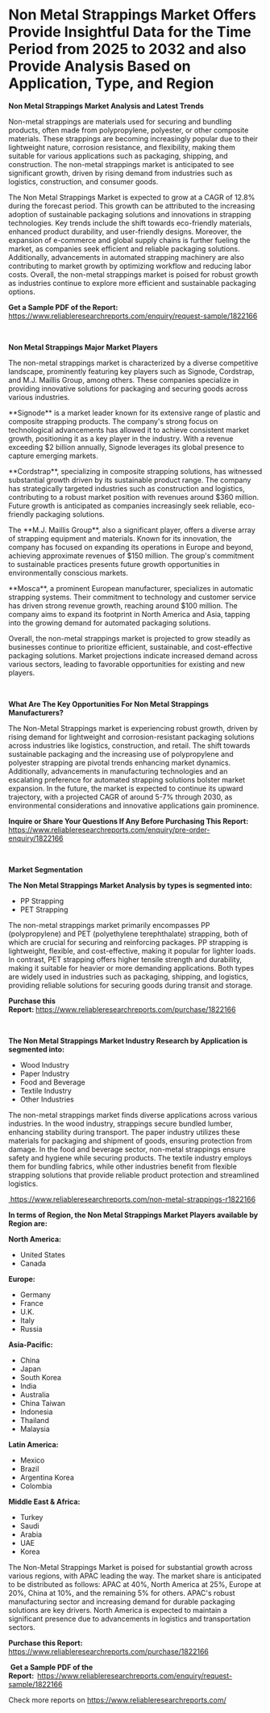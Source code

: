 <p><h1>Non Metal Strappings Market Offers Provide Insightful Data for the Time Period from 2025 to 2032 and also Provide Analysis Based on Application, Type, and Region</h1></p><p><strong>Non Metal Strappings Market Analysis and Latest Trends</strong></p>
<p><p>Non-metal strappings are materials used for securing and bundling products, often made from polypropylene, polyester, or other composite materials. These strappings are becoming increasingly popular due to their lightweight nature, corrosion resistance, and flexibility, making them suitable for various applications such as packaging, shipping, and construction. The non-metal strappings market is anticipated to see significant growth, driven by rising demand from industries such as logistics, construction, and consumer goods.</p><p>The Non Metal Strappings Market is expected to grow at a CAGR of 12.8% during the forecast period. This growth can be attributed to the increasing adoption of sustainable packaging solutions and innovations in strapping technologies. Key trends include the shift towards eco-friendly materials, enhanced product durability, and user-friendly designs. Moreover, the expansion of e-commerce and global supply chains is further fueling the market, as companies seek efficient and reliable packaging solutions. Additionally, advancements in automated strapping machinery are also contributing to market growth by optimizing workflow and reducing labor costs. Overall, the non-metal strappings market is poised for robust growth as industries continue to explore more efficient and sustainable packaging options.</p></p>
<p><strong>Get a Sample PDF of the Report:&nbsp;</strong> <a href="https://www.reliableresearchreports.com/enquiry/request-sample/1822166?utm_campaign=2139&utm_medium=2&utm_source=Github&utm_content=ia&utm_term=03022025&utm_id=non-metal-strappings">https://www.reliableresearchreports.com/enquiry/request-sample/1822166</a></p>
<p>&nbsp;</p>
<p><strong>Non Metal Strappings Major Market Players</strong></p>
<p><p>The non-metal strappings market is characterized by a diverse competitive landscape, prominently featuring key players such as Signode, Cordstrap, and M.J. Maillis Group, among others. These companies specialize in providing innovative solutions for packaging and securing goods across various industries.</p><p>**Signode** is a market leader known for its extensive range of plastic and composite strapping products. The company's strong focus on technological advancements has allowed it to achieve consistent market growth, positioning it as a key player in the industry. With a revenue exceeding $2 billion annually, Signode leverages its global presence to capture emerging markets.</p><p>**Cordstrap**, specializing in composite strapping solutions, has witnessed substantial growth driven by its sustainable product range. The company has strategically targeted industries such as construction and logistics, contributing to a robust market position with revenues around $360 million. Future growth is anticipated as companies increasingly seek reliable, eco-friendly packaging solutions.</p><p>The **M.J. Maillis Group**, also a significant player, offers a diverse array of strapping equipment and materials. Known for its innovation, the company has focused on expanding its operations in Europe and beyond, achieving approximate revenues of $150 million. The group's commitment to sustainable practices presents future growth opportunities in environmentally conscious markets.</p><p>**Mosca**, a prominent European manufacturer, specializes in automatic strapping systems. Their commitment to technology and customer service has driven strong revenue growth, reaching around $100 million. The company aims to expand its footprint in North America and Asia, tapping into the growing demand for automated packaging solutions.</p><p>Overall, the non-metal strappings market is projected to grow steadily as businesses continue to prioritize efficient, sustainable, and cost-effective packaging solutions. Market projections indicate increased demand across various sectors, leading to favorable opportunities for existing and new players.</p></p>
<p>&nbsp;</p>
<p><strong>What Are The Key Opportunities For Non Metal Strappings Manufacturers?</strong></p>
<p><p>The Non-Metal Strappings market is experiencing robust growth, driven by rising demand for lightweight and corrosion-resistant packaging solutions across industries like logistics, construction, and retail. The shift towards sustainable packaging and the increasing use of polypropylene and polyester strapping are pivotal trends enhancing market dynamics. Additionally, advancements in manufacturing technologies and an escalating preference for automated strapping solutions bolster market expansion. In the future, the market is expected to continue its upward trajectory, with a projected CAGR of around 5-7% through 2030, as environmental considerations and innovative applications gain prominence.</p></p>
<p><strong>Inquire or Share Your Questions If Any Before Purchasing This Report:</strong> <a href="https://www.reliableresearchreports.com/enquiry/pre-order-enquiry/1822166?utm_campaign=2139&utm_medium=2&utm_source=Github&utm_content=ia&utm_term=03022025&utm_id=non-metal-strappings">https://www.reliableresearchreports.com/enquiry/pre-order-enquiry/1822166</a></p>
<p>&nbsp;</p>
<p><strong>Market Segmentation</strong></p>
<p><strong>The Non Metal Strappings Market Analysis by types is segmented into:</strong></p>
<p><ul><li>PP Strapping</li><li>PET Strapping</li></ul></p>
<p><p>The non-metal strappings market primarily encompasses PP (polypropylene) and PET (polyethylene terephthalate) strapping, both of which are crucial for securing and reinforcing packages. PP strapping is lightweight, flexible, and cost-effective, making it popular for lighter loads. In contrast, PET strapping offers higher tensile strength and durability, making it suitable for heavier or more demanding applications. Both types are widely used in industries such as packaging, shipping, and logistics, providing reliable solutions for securing goods during transit and storage.</p></p>
<p><strong>Purchase this Report:&nbsp;</strong><a href="https://www.reliableresearchreports.com/purchase/1822166?utm_campaign=2139&utm_medium=2&utm_source=Github&utm_content=ia&utm_term=03022025&utm_id=non-metal-strappings">https://www.reliableresearchreports.com/purchase/1822166</a></p>
<p>&nbsp;</p>
<p><strong>The Non Metal Strappings Market Industry Research by Application is segmented into:</strong></p>
<p><ul><li>Wood Industry</li><li>Paper Industry</li><li>Food and Beverage</li><li>Textile Industry</li><li>Other Industries</li></ul></p>
<p><p>The non-metal strappings market finds diverse applications across various industries. In the wood industry, strappings secure bundled lumber, enhancing stability during transport. The paper industry utilizes these materials for packaging and shipment of goods, ensuring protection from damage. In the food and beverage sector, non-metal strappings ensure safety and hygiene while securing products. The textile industry employs them for bundling fabrics, while other industries benefit from flexible strapping solutions that provide reliable product protection and streamlined logistics.</p></p>
<p><a href="https://www.reliableresearchreports.com/non-metal-strappings-r1822166?utm_campaign=2139&utm_medium=2&utm_source=Github&utm_content=ia&utm_term=03022025&utm_id=non-metal-strappings">&nbsp;https://www.reliableresearchreports.com/non-metal-strappings-r1822166</a></p>
<p><strong>In terms of Region, the Non Metal Strappings Market Players available by Region are:</strong></p>
<p>
    <p> <strong> North America: </strong>
        <ul>
            <li>United States</li>
            <li>Canada</li>
        </ul>
        </p> 
    <p> <strong> Europe: </strong>
        <ul>
            <li>Germany</li>
            <li>France</li>
            <li>U.K.</li>
            <li>Italy</li>
            <li>Russia</li>
        </ul>
        </p> 
    <p> <strong> Asia-Pacific: </strong>
        <ul>
            <li>China</li>
            <li>Japan</li>
            <li>South Korea</li>
            <li>India</li>
            <li>Australia</li>
            <li>China Taiwan</li>
            <li>Indonesia</li>
            <li>Thailand</li>
            <li>Malaysia</li>
        </ul>
        </p> 
    <p> <strong> Latin America: </strong>
        <ul>
            <li>Mexico</li>
            <li>Brazil</li>
            <li>Argentina Korea</li>
            <li>Colombia</li>
        </ul>
        </p> 
    <p> <strong> Middle East & Africa: </strong>
        <ul>
            <li>Turkey</li>
            <li>Saudi</li>
            <li>Arabia</li>
            <li>UAE</li>
            <li>Korea</li>
        </ul>
    </p>
    </p>
<p><p>The Non-Metal Strappings Market is poised for substantial growth across various regions, with APAC leading the way. The market share is anticipated to be distributed as follows: APAC at 40%, North America at 25%, Europe at 20%, China at 10%, and the remaining 5% for others. APAC's robust manufacturing sector and increasing demand for durable packaging solutions are key drivers. North America is expected to maintain a significant presence due to advancements in logistics and transportation sectors.</p></p>
<p><strong>Purchase this Report: </strong><a href="https://www.reliableresearchreports.com/purchase/1822166?utm_campaign=2139&utm_medium=2&utm_source=Github&utm_content=ia&utm_term=03022025&utm_id=non-metal-strappings">https://www.reliableresearchreports.com/purchase/1822166</a></p>
<p>&nbsp;<strong>Get a Sample PDF of the Report:&nbsp;&nbsp;</strong><a href="https://www.reliableresearchreports.com/enquiry/request-sample/1822166?utm_campaign=2139&utm_medium=2&utm_source=Github&utm_content=ia&utm_term=03022025&utm_id=non-metal-strappings">https://www.reliableresearchreports.com/enquiry/request-sample/1822166</a></p>
<p><strong></strong></p>
<p>Check more reports on <a href="https://www.reliableresearchreports.com/?utm_campaign=2139&utm_medium=2&utm_source=Github&utm_content=ia&utm_term=03022025&utm_id=non-metal-strappings">https://www.reliableresearchreports.com/</a></p>